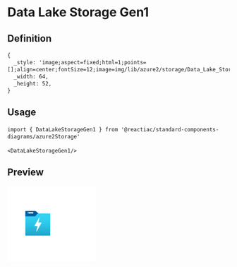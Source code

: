 # Data Lake Storage Gen1

## Definition

```
{
  _style: 'image;aspect=fixed;html=1;points=[];align=center;fontSize=12;image=img/lib/azure2/storage/Data_Lake_Storage_Gen1.svg;strokeColor=none;',
  _width: 64,
  _height: 52,
}
```

## Usage

```
import { DataLakeStorageGen1 } from '@reactiac/standard-components-diagrams/azure2Storage'

<DataLakeStorageGen1/>
```

## Preview

<img src="./data-lake-storage-gen1.png" width="200"/>
